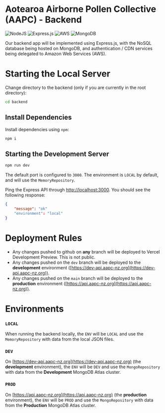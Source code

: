 # Aotearoa Airborne Pollen Collective (AAPC) - Backend

![NodeJS](https://img.shields.io/badge/node.js-6DA55F?style=for-the-badge&logo=node.js&logoColor=white)
![Express.js](https://img.shields.io/badge/express.js-%23404d59.svg?style=for-the-badge&logo=express&logoColor=%2361DAFB)
![AWS](https://img.shields.io/badge/AWS-%23FF9900.svg?style=for-the-badge&logo=amazon-aws&logoColor=white)
![MongoDB](https://img.shields.io/badge/MongoDB-%234ea94b.svg?style=for-the-badge&logo=mongodb&logoColor=white)

Our backend app will be implemented using Express.js, with the NoSQL database being hosted on MongoDB, and authentication /
CDN services being delegated to Amazon Web Services (AWS).

# Starting the Local Server

Change directory to the backend (only if you are currently in the root directory):

```bash
cd backend
```

## Install Dependencies

Install dependencies using `npm`:

```bash
npm i
```

## Starting the Development Server

```bash
npm run dev
```

The default port is configured to `3000`. The environment is `LOCAL` by default, and will use the `MemoryRepository`.

Ping the Express API through [http://localhost:3000](http://localhost:3000). You should see the following response:

```json
{
    "message": "ok"
    "environment": "local"
}
```

# Deployment Rules

-   Any changes pushed to github on **any** branch will be deployed to Vercel Development Preview. This is not public.
-   Any changes pushed on the `dev` branch will be deployed to the **development** environment ([https://dev-api.aapc-nz.org](https://dev-api.aapc-nz.org)).
-   Any changes pushed on the `main` branch will be deployed to the **production** environment ([https://api.aapc-nz.org](https://api.aapc-nz.org)).

# Environments

### `LOCAL`

When running the backend locally, the `ENV` will be `LOCAL` and use the `MemoryRepository` with data from the local JSON files.

### `DEV`

On [https://dev-api.aapc-nz.org](https://dev-api.aapc-nz.org) (the **development** environment), the `ENV` will be `DEV` and use the `MongoRepository` with data from the **Development** MongoDB Atlas cluster.

### `PROD`

On [https://api.aapc-nz.org](https://api.aapc-nz.org) (the **production** environment), the `ENV` will be `PROD` and use the `MongoRepository` with data from the **Production** MongoDB Atlas cluster.
